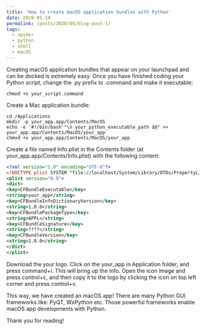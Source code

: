 ```yaml
---
title: 'How to create macOS application bundles with Python'
date: 2020-05-10
permalink: /posts/2020/05/blog-post-1/
tags:
  - spyder
  - python
  - shell
  - macOS
---
```


Creating macOS application bundles that appear on your launchpad and can be docked is extremely easy. Once you have finished coding your Python script, change the .py prefix to .command and make it executable:

```shell
chmod +x your_script.command
```

Create a Mac application bundle:

```shell
cd /Applications
mkdir -p your_app.app/Contents/MacOS
echo -e '#!/bin/bash'"\n your_python_executable_path $@" >> your_app.app/Contents/MacOS/your_app
chmod +x your_app.app/Contents/MacOS/your_app
```

Create a file named Info.plist in the Contents folder (at your_app.app/Contents/Info.plist) with the following content:

```xml
<?xml version="1.0" encoding="UTF-8"?>
<!DOCTYPE plist SYSTEM "file://localhost/System/Library/DTDs/PropertyList.dtd">
<plist version="0.9">
<dict>
<key>CFBundleExecutable</key>
<string>your_app</string>
<key>CFBundleInfoDictionaryVersion</key>
<string>1.0.0</string>
<key>CFBundlePackageType</key>
<string>APPL</string>
<key>CFBundleSignature</key>
<string>????</string>
<key>CFBundleVersion</key>
<string>1.0.0</string>
</dict>
</plist>
```

Download the your logo. Click on the your_app in Application folder, and press command+i. This will bring up the info. Open the icon image and press control+c, and then copy it to the logo by clicking the icon on top left corner and press control+v.

This way, we have created an macOS app! There are many Python GUI frameworks like: PyQT, WxPython etc. Those powerful frameworks enable macOS app developments with Python.

Thank you for reading!
